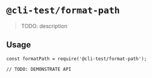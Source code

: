 # `@cli-test/format-path`

> TODO: description

## Usage

```
const formatPath = require('@cli-test/format-path');

// TODO: DEMONSTRATE API
```
